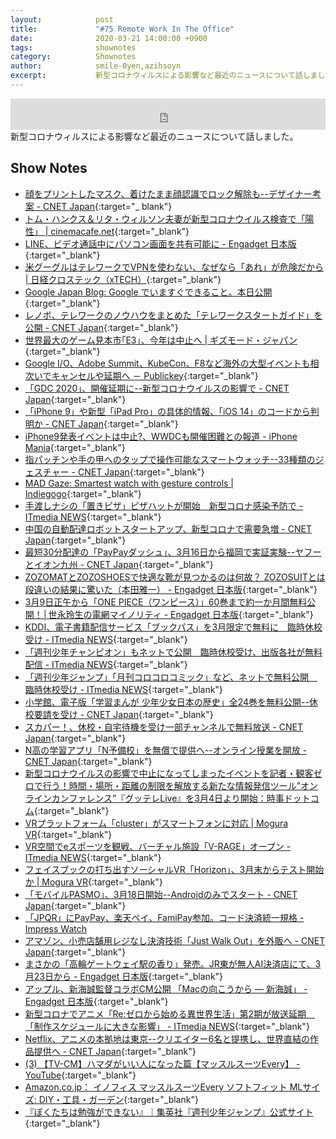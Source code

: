 ```yaml
---
layout:            post
title:             "#75 Remote Work In The Office"
date:              2020-03-21 14:00:00 +0900
tags:              shownotes
category:          Shownotes
author:            smile-0yen,azihsoyn
excerpt:           新型コロナウィルスによる影響など最近のニュースについて話しました。
---
```

<iframe width="100%" height="50" scrolling="no" frameborder="no" src="https://w.soundcloud.com/player/?url=https%3A//api.soundcloud.com/tracks/780113953&color=%23ff5500&auto_play=false&hide_related=false&show_comments=false&show_user=true&show_reposts=false&show_teaser=false&visual=false&show_artwork=false&default_height=75"></iframe>
新型コロナウィルスによる影響など最近のニュースについて話しました。

## Show Notes
- [顔をプリントしたマスク、着けたまま顔認識でロック解除も\-\-デザイナー考案 \- CNET Japan](https://japan.cnet.com/article/35149601/){:target="_ blank"}
- [トム・ハンクス＆リタ・ウィルソン夫妻が新型コロナウイルス検査で「陽性」 \| cinemacafe\.net](https://www.cinemacafe.net/article/2020/03/12/66226.html){:target="_blank"}
- [LINE、ビデオ通話中にパソコン画面を共有可能に \- Engadget 日本版](https://japanese.engadget.com/jp-2020-03-06-line.html){:target="_blank"}
- [米グーグルはテレワークでVPNを使わない、なぜなら「あれ」が危険だから \| 日経クロステック（xTECH）](https://xtech.nikkei.com/atcl/nxt/column/18/00692/031000023/){:target="_blank"}
- [Google Japan Blog: Google でいますぐできること。本日公開](https://japan.googleblog.com/2020/03/google.html){:target="_blank"}
- [レノボ、テレワークのノウハウをまとめた「テレワークスタートガイド」を公開 \- CNET Japan](https://japan.cnet.com/article/35150021/){:target="_blank"}
- [世界最大のゲーム見本市｢E3｣、今年は中止へ \| ギズモード・ジャパン](https://www.gizmodo.jp/2020/03/e3-cancelled-due-to-corona.html){:target="_blank"}
- [Google I/O、Adobe Summit、KubeCon、F8など海外の大型イベントも相次いでキャンセルや延期へ － Publickey](https://www.publickey1.jp/blog/20/google_ioadobe_summitkubeconf8.html){:target="_blank"}
- [「GDC 2020」、開催延期に\-\-新型コロナウイルスの影響で \- CNET Japan](https://japan.cnet.com/article/35150061/){:target="_blank"}
- [「iPhone 9」や新型「iPad Pro」の具体的情報、「iOS 14」のコードから判明か \- CNET Japan](https://japan.cnet.com/article/35150593/){:target="_blank"}
- [iPhone9発表イベントは中止?、WWDCも開催困難との報道 \- iPhone Mania](https://iphone-mania.jp/news-277804/){:target="_blank"}
- [指パッチンや手の甲へのタップで操作可能なスマートウォッチ\-\-33種類のジェスチャー \- CNET Japan](https://japan.cnet.com/article/35150524/){:target="_blank"}
- [MAD Gaze: Smartest watch with gesture controls \| Indiegogo](https://www.indiegogo.com/projects/mad-gaze-smartest-watch-with-gesture-controls#/){:target="_blank"}
- [手渡しナシの「置きピザ」ピザハットが開始　新型コロナ感染予防で \- ITmedia NEWS](https://www.itmedia.co.jp/news/articles/2003/10/news104.html){:target="_blank"}
- [中国の自動配達ロボットスタートアップ、新型コロナで需要急増 \- CNET Japan](https://japan.cnet.com/article/35150544/){:target="_blank"}
- [最短30分配達の「PayPayダッシュ」、3月16日から福岡で実証実験\-\-ヤフーとイオン九州 \- CNET Japan](https://japan.cnet.com/article/35150729/){:target="_blank"}
- [ZOZOMATとZOZOSHOESで快適な靴が見つかるのは何故？ ZOZOSUITとは段違いの結果に驚いた（本田雅一） \- Engadget 日本版](https://japanese.engadget.com/jp-2020-03-05-zozomat-zozoshoes-zozosuit.html){:target="_blank"}
- [3月9日正午から「ONE PIECE（ワンピース）」60巻まで約一か月間無料公開！│世永玲生の電網マイノリティ \- Engadget 日本版](https://japanese.engadget.com/jp-2020-03-08-3-9-one-piece-60.html){:target="_blank"}
- [KDDI、電子書籍配信サービス「ブックパス」を3月限定で無料に　臨時休校受け \- ITmedia NEWS](https://www.itmedia.co.jp/news/articles/2003/09/news092.html){:target="_blank"}
- [「週刊少年チャンピオン」もネットで公開　臨時休校受け、出版各社が無料配信 \- ITmedia NEWS](https://www.itmedia.co.jp/news/articles/2003/04/news095.html){:target="_blank"}
- [「週刊少年ジャンプ」「月刊コロコロコミック」など、ネットで無料公開　臨時休校受け \- ITmedia NEWS](https://www.itmedia.co.jp/news/articles/2003/02/news103.html){:target="_blank"}
- [小学館、電子版「学習まんが 少年少女日本の歴史」全24巻を無料公開\-\-休校要請を受け \- CNET Japan](https://japan.cnet.com/article/35150636/){:target="_blank"}
- [スカパー！、休校・自宅待機を受け一部チャンネルで無料放送 \- CNET Japan](https://japan.cnet.com/article/35150381/){:target="_blank"}
- [N高の学習アプリ「N予備校」を無償で提供へ\-\-オンライン授業を開放 \- CNET Japan](https://japan.cnet.com/article/35150043/){:target="_blank"}
- [新型コロナウイルスの影響で中止になってしまったイベントを記者・観客ゼロで行う！時間・場所・距離の制限を解放する新たな情報発信ツール”オンラインカンファレンス”『グッテレLive』を3月4日より開始：時事ドットコム](https://www.jiji.com/jc/article?k=000000005.000050384&g=prt){:target="_blank"}
- [VRプラットフォーム「cluster」がスマートフォンに対応 \| Mogura VR](https://www.moguravr.com/cluster-update-2/){:target="_blank"}
- [VR空間でeスポーツを観戦、バーチャル施設「V\-RAGE」オープン \- ITmedia NEWS](https://www.itmedia.co.jp/news/articles/2003/10/news090.html){:target="_blank"}
- [フェイスブックの打ち出すソーシャルVR「Horizon」、3月末からテスト開始か \| Mogura VR](https://www.moguravr.com/facebook-horizon-5/){:target="_blank"}
- [「モバイルPASMO」、3月18日開始\-\-Androidのみでスタート \- CNET Japan](https://japan.cnet.com/article/35150572/){:target="_blank"}
- [「JPQR」にPayPay、楽天ペイ、FamiPay参加。コード決済統一規格 \- Impress Watch](https://www.watch.impress.co.jp/docs/news/1238344.html)
- [アマゾン、小売店舗用レジなし決済技術「Just Walk Out」を外販へ \- CNET Japan](https://japan.cnet.com/article/35150533/){:target="_blank"}
- [まさかの「高輪ゲートウェイ駅の香り」発売。JR東が無人AI決済店にて、3月23日から \- Engadget 日本版](https://japanese.engadget.com/jp-2020-03-05-jr-ai-3-23.html){:target="_blank"}
- [アップル、新海誠監督コラボCM公開 「Macの向こうから — 新海誠」 \- Engadget 日本版](https://japanese.engadget.com/jp-2020-03-05-cm-mac.html){:target="_blank"}
- [新型コロナでアニメ「Re:ゼロから始める異世界生活」第2期が放送延期　「制作スケジュールに大きな影響」 \- ITmedia NEWS](https://www.itmedia.co.jp/news/articles/2003/10/news055.html){:target="_blank"}
- [Netflix、アニメの本拠地は東京\-\-クリエイター6名と提携し、世界直結の作品提供へ \- CNET Japan](https://japan.cnet.com/article/35149850/){:target="_blank"}
- [\(3\) 【TV\-CM】ハマダがいい人になった篇【マッスルスーツEvery】 \- YouTube](https://www.youtube.com/watch?v=B59lCPGKsdE){:target="_blank"}
- [Amazon\.co\.jp： イノフィス マッスルスーツEvery ソフトフィット MLサイズ: DIY・工具・ガーデン](https://www.amazon.co.jp/%E3%83%9E%E3%83%83%E3%82%B9%E3%83%AB%E3%82%B9%E3%83%BC%E3%83%84-%E3%82%A4%E3%83%8E%E3%83%95%E3%82%A3%E3%82%B9-%E3%83%9E%E3%83%83%E3%82%B9%E3%83%AB%E3%82%B9%E3%83%BC%E3%83%84Every-%E3%82%BD%E3%83%95%E3%83%88%E3%83%95%E3%82%A3%E3%83%83%E3%83%88-ML%E3%82%B5%E3%82%A4%E3%82%BA/dp/B07Y8YM5ZC/ref=sr_1_1?dchild=1&m=A84S2HZG70YXW&marketplaceID=A1VC38T7YXB528&qid=1584699829&s=merchant-items&sr=1-1){:target="_blank"}
- [『ぼくたちは勉強ができない』｜集英社『週刊少年ジャンプ』公式サイト](https://www.shonenjump.com/j/rensai/bokuben.html){:target="_blank"}
